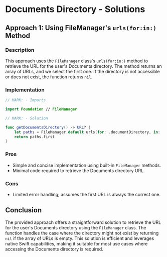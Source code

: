 # Documents Directory - Solutions

## Approach 1: Using FileManager's `urls(for:in:)` Method
### Description
This approach uses the `FileManager` class's `urls(for:in:)` method to retrieve the URL for the user's Documents directory. The method returns an array of URLs, and we select the first one. If the directory is not accessible or does not exist, the function returns `nil`.

### Implementation

```swift
// MARK: - Imports

import Foundation // FileManager

// MARK: - Solution

func getDocumentsDirectory() -> URL? {
    let paths = FileManager.default.urls(for: .documentDirectory, in: .userDomainMask)
    return paths.first
}
```

### Pros
- Simple and concise implementation using built-in `FileManager` methods.
- Minimal code required to retrieve the Documents directory URL.

### Cons
- Limited error handling; assumes the first URL is always the correct one.

## Conclusion
The provided approach offers a straightforward solution to retrieve the URL for the user's Documents directory using the `FileManager` class. The function handles the case where the directory might not exist by returning `nil` if the array of URLs is empty. This solution is efficient and leverages native Swift capabilities, making it suitable for most use cases where accessing the Documents directory is required.
